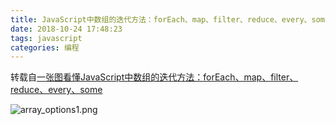 ```yaml
---
title: JavaScript中数组的迭代方法：forEach、map、filter、reduce、every、some
date: 2018-10-24 17:48:23
tags: javascript
categories: 编程
---
```


转载自[一张图看懂JavaScript中数组的迭代方法：forEach、map、filter、reduce、every、some](https://juejin.im/post/5835808067f3560065ed4ab2)

<!-- more -->

![array_options1.png](https://upload-images.jianshu.io/upload_images/4605151-626fe829b10af252.png?imageMogr2/auto-orient/strip%7CimageView2/2/w/1240)